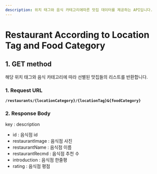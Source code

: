 ```yaml
---
description: 위치 태그와 음식 카테고리에따른 맛집 데이터를 제공하는 API입니다.
---
```


# Restaurant According to Location Tag and Food Category

## 1. GET method

해당 위치 태그와 음식 카테고리에 따라 선별된 맛집들의 리스트를 반환합니다.

### 1. Request URL

<pre><code><strong>/restaurants/{locationCategory}/{locationTag}&#x26;{foodCategory}
</strong></code></pre>

### 2. Response Body

key : description

* id : 음식점 id
* restaurantImage : 음식점 사진
* restaurantName : 음식점 이름
* restaurantRecmd : 음식점 추천 수
* introduction : 음식점 한줄평
* rating : 음식점 평점

